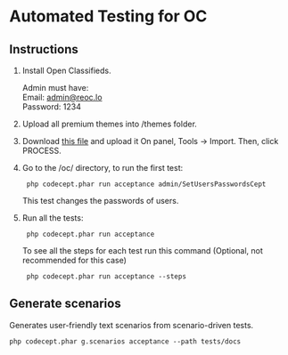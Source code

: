 # Automated Testing for OC

## Instructions


1. Install Open Classifieds. 

    Admin must have:<br>
    Email: admin@reoc.lo<br>
    Password: 1234


2. Upload all premium themes into /themes folder.


3. Download [this file](https://mega.nz/#!A41ghCJL!dDIXPWZ9NOvRscw0STOsYNoOMGH6dAtk6Atcc1pD2LI) and upload it On panel, Tools -> Import. Then, click PROCESS. 


4. Go to the /oc/ directory, to run the first test:

        php codecept.phar run acceptance admin/SetUsersPasswordsCept


    This test changes the passwords of users.


5. Run all the tests:

        php codecept.phar run acceptance

    To see all the steps for each test run this command (Optional, not recommended for this case)

        php codecept.phar run acceptance --steps



    
## Generate scenarios

Generates user-friendly text scenarios from scenario-driven tests.

    php codecept.phar g.scenarios acceptance --path tests/docs
    

    

